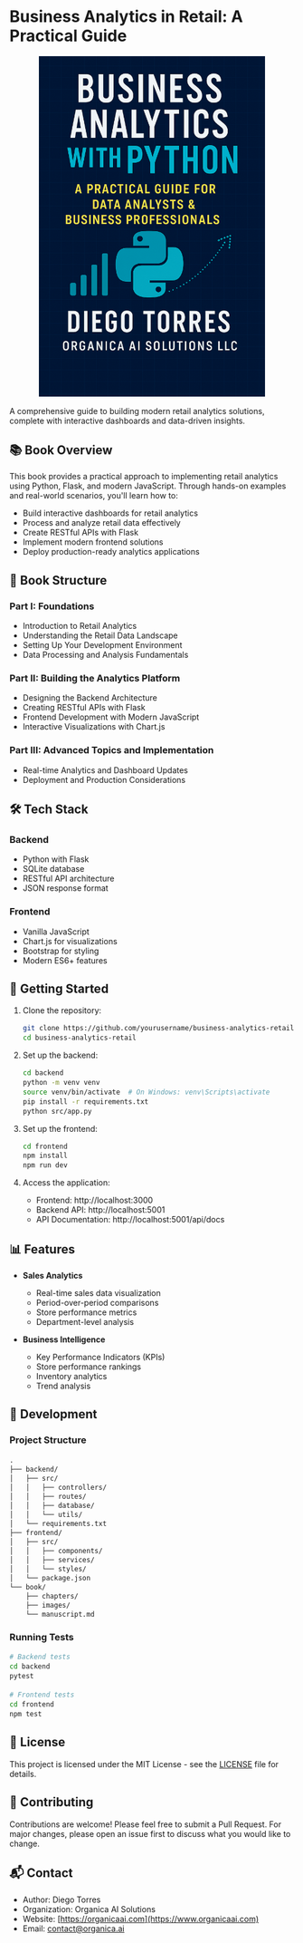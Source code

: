 # Business Analytics in Retail: A Practical Guide

<p align="center">
  <img src="book/images/bussines_front_cover.png" alt="Book Cover" width="400"/>
</p>

A comprehensive guide to building modern retail analytics solutions, complete with interactive dashboards and data-driven insights.

## 📚 Book Overview

This book provides a practical approach to implementing retail analytics using Python, Flask, and modern JavaScript. Through hands-on examples and real-world scenarios, you'll learn how to:

- Build interactive dashboards for retail analytics
- Process and analyze retail data effectively
- Create RESTful APIs with Flask
- Implement modern frontend solutions
- Deploy production-ready analytics applications

## 📖 Book Structure

### Part I: Foundations
- Introduction to Retail Analytics
- Understanding the Retail Data Landscape
- Setting Up Your Development Environment
- Data Processing and Analysis Fundamentals

### Part II: Building the Analytics Platform
- Designing the Backend Architecture
- Creating RESTful APIs with Flask
- Frontend Development with Modern JavaScript
- Interactive Visualizations with Chart.js

### Part III: Advanced Topics and Implementation
- Real-time Analytics and Dashboard Updates
- Deployment and Production Considerations

## 🛠 Tech Stack

### Backend
- Python with Flask
- SQLite database
- RESTful API architecture
- JSON response format

### Frontend
- Vanilla JavaScript
- Chart.js for visualizations
- Bootstrap for styling
- Modern ES6+ features

## 🚀 Getting Started

1. Clone the repository:
   ```bash
   git clone https://github.com/yourusername/business-analytics-retail.git
   cd business-analytics-retail
   ```

2. Set up the backend:
   ```bash
   cd backend
   python -m venv venv
   source venv/bin/activate  # On Windows: venv\Scripts\activate
   pip install -r requirements.txt
   python src/app.py
   ```

3. Set up the frontend:
   ```bash
   cd frontend
   npm install
   npm run dev
   ```

4. Access the application:
   - Frontend: http://localhost:3000
   - Backend API: http://localhost:5001
   - API Documentation: http://localhost:5001/api/docs

## 📊 Features

- **Sales Analytics**
  - Real-time sales data visualization
  - Period-over-period comparisons
  - Store performance metrics
  - Department-level analysis

- **Business Intelligence**
  - Key Performance Indicators (KPIs)
  - Store performance rankings
  - Inventory analytics
  - Trend analysis

## 🔧 Development

### Project Structure
```
.
├── backend/
│   ├── src/
│   │   ├── controllers/
│   │   ├── routes/
│   │   ├── database/
│   │   └── utils/
│   └── requirements.txt
├── frontend/
│   ├── src/
│   │   ├── components/
│   │   ├── services/
│   │   └── styles/
│   └── package.json
└── book/
    ├── chapters/
    ├── images/
    └── manuscript.md
```

### Running Tests
```bash
# Backend tests
cd backend
pytest

# Frontend tests
cd frontend
npm test
```

## 📝 License

This project is licensed under the MIT License - see the [LICENSE](LICENSE) file for details.

## 🤝 Contributing

Contributions are welcome! Please feel free to submit a Pull Request. For major changes, please open an issue first to discuss what you would like to change.

## 📬 Contact

- Author: Diego Torres
- Organization: Organica AI Solutions
- Website: [https://organicaai.com](https://www.organicaai.com)
- Email: contact@organica.ai